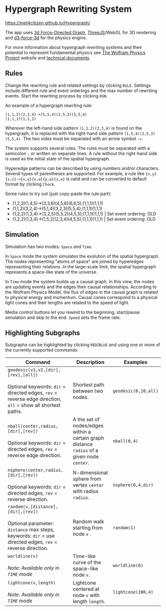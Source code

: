 # Hypergraph Rewriting System

https://met4citizen.github.io/Hypergraph/

The app uses [3d Force-Directed Graph](https://github.com/vasturiano/3d-force-graph),
[ThreeJS](https://github.com/mrdoob/three.js/)/WebGL for 3D rendering and
[d3-force-3d](https://github.com/vasturiano/d3-force-3d) for the physics engine.

For more information about hypergraph rewriting systems and their potential to
represent fundamental physics see [The Wolfram Physics Project](https://www.wolframphysics.org)
website and [technical documents](https://www.wolframphysics.org/technical-documents/).

## Rules

Change the rewriting rule and related settings by clicking `RULE`.
Settings include different rule and event orderings and the
max number of rewriting events. Start the rewriting process by clicking `RUN`. 

An example of a hypergraph rewriting rule:

```
(1,1,2)(2,3,4)->(1,5,4)(2,5,3)(5,5,4)
(1,1,1)(1,1,1)
```

Wherever the left-hand side pattern `(1,1,2)(2,3,4)` is
found on the hypergraph, it is replaced with the  right-hand
side pattern `(1,5,4)(2,5,3)(5,5,4)`. The two sides must be
separated with an arrow symbol `->`.

The system supports several rules. The rules must be separated with a semicolon
`;` or written on separate lines. A rule without the right-hand side
is used as the initial state of the spatial hypergraph.

Hyperedge patterns can be described by using numbers and/or characters.
Several types of parentheses are supported. For example, a rule like
`{x,y}{x,z}->{x,y}{x,w}{y,w}{z,w}` is valid and can be converted to
default format by clicking `Check`.

Some rules to try out (just copy-paste the rule part):

- (1,2,3)(1,4,5)->(3,3,6)(4,5,6)(6,6,5);(1,1,1)(1,1,1)
- (1,1,2)(3,2,4)->(5,1,4)(3,2,3)(5,5,4);(1,1,1)(1,1,1)
- (1,2,2)(1,3,4)->(3,2,5)(5,5,2)(4,5,5);(1,1,1)(1,1,1) | Set event ordering: OLD
- (1,2,2)(1,3,4)->(1,5,2)(2,3,4)(4,5,5);(1,1,1)(1,1,1) | Set event ordering: OLD

## Simulation

Simulation has two modes: `Space` and `Time`.

In `Space` mode the system simulates the evolution of the spatial hypergraph. The
nodes representing "atoms of space" are joined by hyperedges representing their
relations. In the large-scale limit, the spatial hypergraph represents a space-like
state of the universe.  

In `Time` mode the system builds up a causal graph. In this view, the nodes are
updating events and the edges their causal relationships. According to the Wolfram
Physics Model, the flux of edges in the causal graph is related to physical
energy and momentum. Causal cones correspond to a physical light cones and their
lengths are related to the speed of light.

Media control buttons let you rewind to the beginning, start/pause simulation and
skip to the end. `Speed` sets the frame rate.

## Highlighting Subgraphs

Subgraphs can be highlighted by clicking `RED`/`BLUE` and using one or more
of the currently supported commands:

Command | Description | Examples
--- | --- | ---
`geodesic(v1,v2,[dir],[rev],[all])`<br/><br/>Optional keywords: `dir` = directed edges, `rev` = reverse edge direction, `all` = show all shortest paths. | Shortest path between two nodes. | `geodesic(0,10,all)`
`nball(center,radius,[dir],[rev])`<br/><br/>Optional keywords: `dir` = directed edges, `rev` = reverse edge direction. | A the set of nodes/edges within a certain graph distance `radius` of a given node `center`. | `nball(0,4)`
`nsphere(center,radius,[dir],[rev])`<br/><br/>Optional keywords: `dir` = directed edges, `rev` = reverse direction. | N-dimensional sphere from vertex `center` with radius `radius`. | `nsphere(0,4,dir)`
`random(v,[distance],[dir],[rev])`<br/><br/>Optional parameter: `distance` max steps, keywords: `dir` = use directed edges, `rev` = reverse direction. | Random walk starting from node `v` . | `random(1)`
`worldline(v)`<br/><br/>*Note: Available only in `TIME` mode* | Time-like curve of the space-like node `v`. | `worldline(0)`
`lightcone(v,length)`<br/><br/>*Note: Available only in `TIME` mode* | Lightcone centered at node `v` with length `length`. | `lightcone(200,4)`



